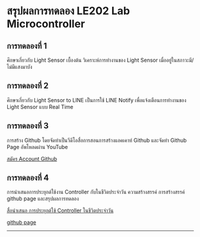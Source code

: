 # สรุปผลการทดลอง LE202 Lab Microcontroller

## การทดลองที่ 1
ศึกษาเกี่ยวกับ Light Sensor เบื้องต้น วิเคราะห์การทำงานของ Light Sensor เมื่ออยู่ในสภาวะมี/ไม่มีแสงมาบัง

## การทดลองที่ 2
ศึกษาเกี่ยวกับ Light Sensor to LINE เป็นการใช้ LINE Notify เพื่อแจ้งเตือนการทำงานของ Light Sensor แบบ Real Time  

## การทดลองที่ 3
การสร้าง Github โดยจัดทำเป็นวีดีโอสื่อการสอนการสร้างแอคเคาท์ Github และจัดทำ Github Page อัพโหลดผ่าน YouTube

[สมัคร Account Github](https://www.youtube.com/watch?v=8VgdmDZhwt8)

## การทดลองที่ 4
การนำเสนอการประยุกต์ใช้งาน Controller กับในชีวิตประจำวัน ความสร้างสรรค์ การสร้างสรรค์ github page และสรุปผลการทดลอง

[สื่อนำเสนอ การประยุกต์ใช้ Controller ในชีวิตประจำวัน](https://drive.google.com/file/d/1SVNO-aB573iIQKzqH7wj3QW5QUwKH-_Y/view?usp=sharing)

[github page](https://patiphan247.github.io/Lab/)

-------------
